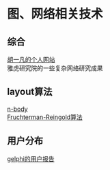 # 图、网络相关技术


## 综合
[胡一凡的个人网站](http://yifanhu.net/)<br>
雅虎研究院的一些复杂网络研究成果


## layout算法
[n-body](http://www.scholarpedia.org/article/N-body_simulations_(gravitational))<br>
[Fruchterman-Reingold算法](http://www.infoq.com/cn/articles/GraphX-Intro)<br>

## 用户分布
[gelphi的用户报告](https://gephi.wordpress.com/2016/02/06/a-close-look-at-the-gephi-user-community/)<br>